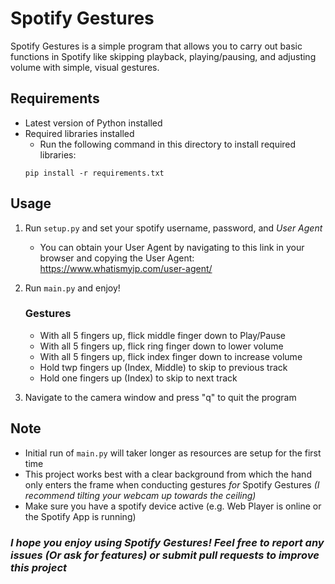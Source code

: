 # Spotify Gestures

Spotify Gestures is a simple program that allows you to carry out basic functions in Spotify like skipping playback, playing/pausing, and adjusting volume with simple, visual gestures.

## Requirements
- Latest version of Python installed
- Required libraries installed
    - Run the following command in this directory to install required libraries:
    ```
    pip install -r requirements.txt
    ```
## Usage
1. Run `setup.py` and set your spotify username, password, and *User Agent*
    - You can obtain your User Agent by navigating to this link in your browser and copying the User Agent: https://www.whatismyip.com/user-agent/
2. Run `main.py` and enjoy!

     ### **Gestures**
    - With all 5 fingers up, flick middle finger down to Play/Pause
    - With all 5 fingers up, flick ring finger down to lower volume
    - With all 5 fingers up, flick index finger down to increase volume
    - Hold twp fingers up (Index, Middle) to skip to previous track
    - Hold one fingers up (Index) to skip to next track
3. Navigate to the camera window and press "q" to quit the program

## Note
- Initial run of `main.py` will taker longer as resources are setup for the first time
- This project works best with a clear background from which the hand only enters the frame when conducting gestures *for* Spotify Gestures *(I recommend tilting your webcam up towards the ceiling)*
- Make sure you have a spotify device active (e.g. Web Player is online or the Spotify App is running)

### *I hope you enjoy using Spotify Gestures! Feel free to report any issues (Or ask for features) or submit pull requests to improve this project*